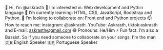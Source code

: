 👋 Hi, I’m @askrasth
👀 I’m interested in: Web development and Pythin language
🌱 I’m currently learning: HTML, CSS, JavaScript, Bootstrap and Python.
💞️ I’m looking to collaborate on: Front end and Python projects
📫 How to reach me: instagram: @askrasth. YouTube: Askrasth, tiktok:askrasth and E-mail: askrasth@gmail.com
😄 Pronouns: He/Him
⚡ Fun fact: I'm also a Bassist. So if you need someone to collaborate on your songs, I'm the man
🇬🇧 English Speaker
🇧🇷 Portuguese Speaker
